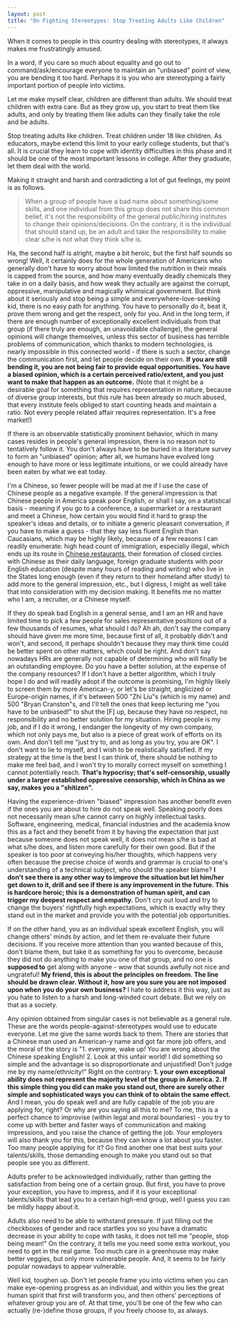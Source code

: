 ```yaml
---
layout: post
title: "On Fighting Stereotypes: Stop Treating Adults Like Children"
---
```


When it comes to people in this country dealing with stereotypes, it always makes me frustratingly amused.

In a word, if you care so much about equality and go out to command/ask/encourage everyone to maintain an "unbiased" point of view, you are bending it too hard. Perhaps it is you who are stereotyping a fairly important portion of people into victims.

Let me make myself clear, children are different than adults. We should treat children with extra care. But as they grow up, you start to treat them like adults, and only by treating them like adults can they finally take the role and be adults.

Stop treating adults like children. Treat children under 18 like children. As educators, maybe extend this limit to your early college students, but that's all. It is crucial they learn to cope with identity difficulties in this phase and it should be one of the most important lessons in college. After they graduate, let them deal with the world.

Making it straight and harsh and contradicting a lot of gut feelings, my point is as follows.

> When a group of people have a bad name about something/some skills, and one individual from this group does not share this common belief, it's not the responsibility of the general public/hiring institutes to change their opinions/decisions. On the contrary, it is the individual that should stand up, be an adult and take the responsibility to make clear s/he is not what they think s/he is.

<!--more-->

Ha, the second half is alright, maybe a bit heroic, but the first half sounds so wrong! Well, it certainly does for the whole generation of Americans who generally don't have to worry about how limited the nutrition in their meals is capped from the source, and how many eventually deadly chemicals they take in on a daily basis, and how weak they actually are against the corrupt, oppressive, manipulative and magically whimsical government. But think about it seriously and stop being a simple and everywhere-love-seeking kid, there is no easy path for anything. You have to personally do it, beat it, prove them wrong and get the respect, only for you. And in the long term, if there are enough number of exceptionally excellent individuals from that group (if there truly are enough, an unavoidable challenge), the general opinions will change themselves, unless this sector of business has terrible problems of communication, which thanks to modern technologies, is nearly impossible in this connected world - if there is such a sector, change the communication first, and let people decide on their own. **If you are still bending it, you are not being fair to provide equal opportunities. You have a biased opinion, which is a certain perceived ratio/extent, and you just want to make that happen as an outcome.** (Note that it might be a desirable goal for something that requires representation in nature, because of diverse group interests, but this rule has been already so much abused, that every institute feels obliged to start counting heads and maintain a ratio. Not every people related affair requires representation. It's a free market!)

If there is an observable statistically prominent behavior, which in many cases resides in people's general impression, there is no reason not to tentatively follow it. You don't always have to be buried in a literature survey to form an "unbiased" opinion; after all, we humans have evolved long enough to have more or less legitimate intuitions, or we could already have been eaten by what we eat today.

I'm a Chinese, so fewer people will be mad at me if I use the case of Chinese people as a negative example. If the general impression is that Chinese people in America speak poor English, or shall I say, on a statistical basis - meaning if you go to a conference, a supermarket or a restaurant and meet a Chinese, how certain you would find it hard to grasp the speaker's ideas and details, or to initiate a generic pleasant conversation, if you have to make a guess - that they say less fluent English than Caucasians, which may be highly likely, because of a few reasons I can readily enumerate: high head count of immigration, especially illegal, which ends up its route in [Chinese restaurants](http://www.newyorker.com/magazine/2014/10/13/cooka%C2%80%C2%99s-tale), their formation of closed circles with Chinese as their daily language, foreign graduate students with poor English education (despite many hours of reading and writing) who live in the States long enough (even if they return to their homeland after study) to add more to the general impression, etc., but I digress, I might as well take that into consideration with my decision making. It benefits me no matter who I am, a recruiter, or a Chinese myself.

If they do speak bad English in a general sense, and I am an HR and have limited time to pick a few people for sales representative positions out of a few thousands of resumes, what should I do? Ah ah, don't say the company should have given me more time, because first of all, it probably didn't and won't, and second, it perhaps shouldn't because they may think time could be better spent on other matters, which could be right. And don't say nowadays HRs are generally not capable of determining who will finally be an outstanding employee. Do you have a better solution, at the expense of the company resources? If I don't have a better algorithm, which I truly hope I do and will readily adopt if the outcome is promising, I'm highly likely to screen them by more American-y, or let's be straight, anglicized or Europe-origin names, if it's between 500 "Zhi Liu"s (which is my name) and 500 "Bryan Cranston"s, and I'll tell the ones that keep lecturing me "you have to be unbiased!" to shut the [F] up, because they have no respect, no responsibility and no better solution for my situation. Hiring people is my job, and if I do it wrong, I endanger the longevity of my own company, which not only pays me, but also is a piece of great work of efforts on its own. And don't tell me "just try to, and as long as you try, you are OK". I don't want to lie to myself, and I wish to be realistically satisfied. If my strategy at the time is the best I can think of, there should be nothing to make me feel bad, and I won't try to morally correct myself on something I cannot potentially reach. **That's hypocrisy; that's self-censorship, usually under a larger established oppressive censorship, which in China as we say, makes you a "shitizen".**

Having the experience-driven "biased" impression has another benefit even if the ones you are about to hire do not speak well. Speaking poorly does not necessarily mean s/he cannot carry on highly intellectual tasks. Software, engineering, medical, financial industries and the academia know this as a fact and they benefit from it by having the expectation that just because someone does not speak well, it does not mean s/he is bad at what s/he does, and listen more carefully for their own good. But if the speaker is too poor at conveying his/her thoughts, which happens very often because the precise choice of words and grammar is crucial to one's understanding of a technical subject, who should the speaker blame? **I don't see there is any other way to improve the situation but let him/her get down to it, drill and see if there is any improvement in the future. This is hardcore heroic; this is a demonstration of human spirit, and can trigger my deepest respect and empathy.** Don't cry out loud and try to change the buyers' rightfully high expectations, which is exactly why they stand out in the market and provide you with the potential job opportunities.

If on the other hand, you as an individual speak excellent English, you will change others' minds by action, and let them re-evaluate their future decisions. If you receive more attention than you wanted because of this, don't blame them, but take it as something for you to overcome, because they did not do anything to make you one of that group, and no one is **supposed to** get along with anyone - wow that sounds awfully not nice and ungrateful! **My friend, this is about the principles on freedom. The line should be drawn clear. Without it, how are you sure you are not imposed upon when you do your own business?** I hate to address it this way, just as you hate to listen to a harsh and long-winded court debate. But we rely on that as a society.

Any opinion obtained from singular cases is not believable as a general rule. These are the words people-against-stereotypes would use to educate everyone. Let me give the same words back to them. There are stories that a Chinese man used an American-y name and got far more job offers, and the moral of the story is "1. everyone, wake up! You are wrong about the Chinese speaking English! 2. Look at this unfair world! I did something so simple and the advantage is so disproportionate and unjustified! Don't judge me by my name/ethnicity!" Right on the contrary: **1. your own exceptional ability does not represent the majority level of the group in America. 2. If this simple thing you did can make you stand out, there are surely other simple and sophisticated ways you can think of to obtain the same effect.** And I mean, you do speak well and are fully capable of the job you are applying for, right? Or why are you saying all this to me? To me, this is a perfect chance to improvise (within legal and moral boundaries) - you try to come up with better and faster ways of communication and making impressions, and you raise the chance of getting the job. Your employers will also thank you for this, because they can know a lot about you faster. Too many people applying for it? Go find another one that best suits your talents/skills, those demanding enough to make you stand out so that people see you as different.

Adults prefer to be acknowledged individually, rather than getting the satisfaction from being one of a certain group. But first, you have to prove your exception, you have to impress, and if it is your exceptional talents/skills that lead you to a certain high-end group, well I guess you can be mildly happy about it.

Adults also need to be able to withstand pressure. If just filling out the checkboxes of gender and race startles you so you have a dramatic decrease in your ability to cope with tasks, it does not tell me "people, stop being mean!" On the contrary, it tells me you need some extra workout, you need to get in the real game. Too much care in a greenhouse may make better veggies, but only more vulnerable people. And, it seems to be fairly popular nowadays to appear vulnerable.

Well kid, toughen up. Don't let people frame you into victims when you can make eye-opening progress as an individual, and within you lies the great human spirit that first will transform you, and then others' perceptions of whatever group you are of. At that time, you'll be one of the few who can actually (re-)define those groups, if you freely choose to, as always.